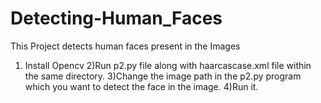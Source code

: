 # Detecting-Human_Faces
This Project detects human faces present in the Images
1) Install Opencv 
2)Run p2.py file along with haarcascase.xml file within the same directory.
3)Change the image path in the p2.py program which you want to detect the face in the image.
4)Run it.
